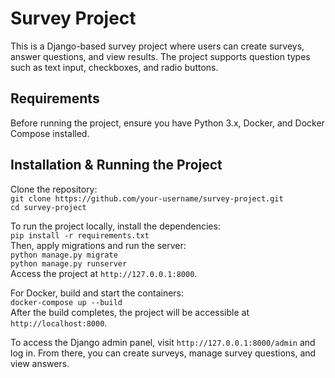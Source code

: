 # Survey Project

This is a Django-based survey project where users can create surveys, answer questions, and view results. The project supports question types such as text input, checkboxes, and radio buttons.

## Requirements

Before running the project, ensure you have Python 3.x, Docker, and Docker Compose installed.

## Installation & Running the Project

Clone the repository:  
`git clone https://github.com/your-username/survey-project.git`  
`cd survey-project`  

To run the project locally, install the dependencies:  
`pip install -r requirements.txt`  
Then, apply migrations and run the server:  
`python manage.py migrate`  
`python manage.py runserver`  
Access the project at `http://127.0.0.1:8000`.

For Docker, build and start the containers:  
`docker-compose up --build`  
After the build completes, the project will be accessible at `http://localhost:8000`.

To access the Django admin panel, visit `http://127.0.0.1:8000/admin` and log in. From there, you can create surveys, manage survey questions, and view answers.


